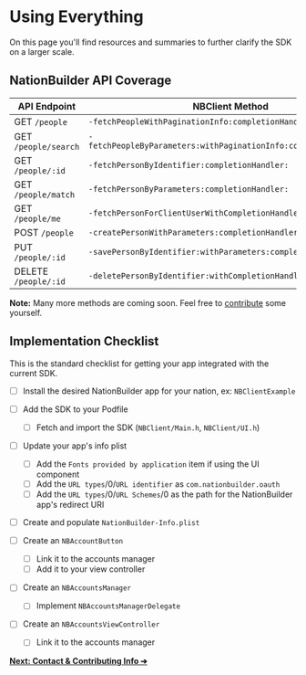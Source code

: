 # Using Everything

On this page you'll find resources and summaries to further clarify the SDK on a
larger scale.

## NationBuilder API Coverage

|     API Endpoint     |                         NBClient Method                          |
|----------------------|------------------------------------------------------------------|
| GET `/people`        | `-fetchPeopleWithPaginationInfo:completionHandler:`              |
| GET `/people/search` | `-fetchPeopleByParameters:withPaginationInfo:completionHandler:` |
| GET `/people/:id`    | `-fetchPersonByIdentifier:completionHandler:`                    |
| GET `/people/match`  | `-fetchPersonByParameters:completionHandler:`                    |
| GET `/people/me`     | `-fetchPersonForClientUserWithCompletionHandler:`                |
| POST `/people`       | `-createPersonWithParameters:completionHandler:`                 |
| PUT `/people/:id`    | `-savePersonByIdentifier:withParameters:completionHandler:`      |
| DELETE `/people/:id` | `-deletePersonByIdentifier:withCompletionHandler:`               |

__Note:__ Many more methods are coming soon. Feel free to [contribute][] some yourself.

## Implementation Checklist

This is the standard checklist for getting your app integrated with the current
SDK.

- [ ] Install the desired NationBuilder app for your nation, ex: `NBClientExample`

- [ ] Add the SDK to your Podfile
  - [ ] Fetch and import the SDK (`NBClient/Main.h`, `NBClient/UI.h`)

- [ ] Update your app's info plist
  - [ ] Add the `Fonts provided by application` item if using the UI component
  - [ ] Add the `URL types`/0/`URL identifier` as `com.nationbuilder.oauth`
  - [ ] Add the `URL types`/0/`URL Schemes`/0 as the path for the NationBuilder 
        app's redirect URI

- [ ] Create and populate `NationBuilder-Info.plist`

- [ ] Create an `NBAccountButton`
  - [ ] Link it to the accounts manager
  - [ ] Add it to your view controller

- [ ] Create an `NBAccountsManager`
  - [ ] Implement `NBAccountsManagerDelegate`

- [ ] Create an `NBAccountsViewController`
  - [ ] Link it to the accounts manager

__[Next: Contact & Contributing Info ➔][contribute]__

[contribute]: ../../CONTRIBUTING.md
